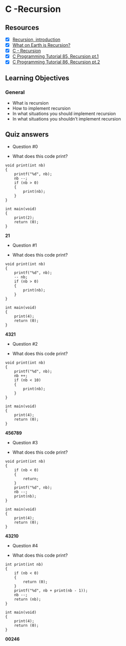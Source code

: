 # C -Recursion
## Resources
- [x] [Recursion, introduction](https://s3.eu-west-3.amazonaws.com/hbtn.intranet/uploads/misc/2021/1/2818ba6f14f644b871dcbd746925fa15b8cd5937.pdf?X-Amz-Algorithm=AWS4-HMAC-SHA256&X-Amz-Credential=AKIA4MYA5JM5DUTZGMZG%2F20230314%2Feu-west-3%2Fs3%2Faws4_request&X-Amz-Date=20230314T232741Z&X-Amz-Expires=86400&X-Amz-SignedHeaders=host&X-Amz-Signature=80011069ef3d1552f3b602bafdbb0627265e58d31165c7c2d130ad39de35e5b2)
- [x] [What on Earth is Recursion?](https://www.youtube.com/watch?v=Mv9NEXX1VHc&ab_channel=Computerphile)
- [x] [C - Recursion](https://www.tutorialspoint.com/cprogramming/c_recursion.htm)
- [x] [C Programming Tutorial 85, Recursion pt.1](https://www.youtube.com/watch?v=XGxbXMP6k8k&ab_channel=iTzAdam5X)
- [x] [C Programming Tutorial 86, Recursion pt.2](https://www.youtube.com/watch?v=7XiIS6HobNs&ab_channel=iTzAdam5X)
## Learning Objectives
### General
* What is recursion
* How to implement recursion
* In what situations you should implement recursion
* In what situations you shouldn’t implement recursion
## Quiz answers
* Question #0
- What does this code print?
```
void print(int nb)
{
    printf("%d", nb);
    nb --;
    if (nb > 0) 
    {
        print(nb);
    }
}

int main(void)
{
    print(2);
    return (0);
}
```
**21**
* Question #1
- What does this code print?
```
void print(int nb)
{
    printf("%d", nb);
    -- nb;
    if (nb > 0) 
    {
        print(nb);
    }
}

int main(void)
{
    print(4);
    return (0);
}
```
**4321**
* Question #2
- What does this code print?
```
void print(int nb)
{
    printf("%d", nb);
    nb ++;
    if (nb < 10) 
    {
        print(nb);
    }
}

int main(void)
{
    print(4);
    return (0);
}
```
**456789**
* Question #3
- What does this code print?
```
void print(int nb)
{
    if (nb < 0) 
    {
        return;
    }
    printf("%d", nb);
    nb --;
    print(nb);
}

int main(void)
{
    print(4);
    return (0);
}
```
**43210**
* Question #4
- What does this code print?
```
int print(int nb)
{
    if (nb < 0) 
    {
        return (0);
    }
    printf("%d", nb + print(nb - 1));
    nb --;
    return (nb);
}

int main(void)
{
    print(4);
    return (0);
}
```
**00246**
